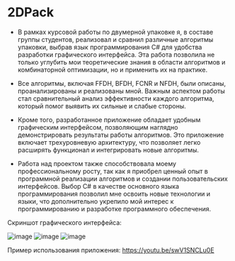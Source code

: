 # 2DPack
- В рамках курсовой работы по двумерной упаковке я, в составе группы студентов, реализовал и сравнил различные алгоритмы упаковки, выбрав язык программирования C# для удобства разработки графического интерфейса. Эта работа позволила не только углубить мои теоретические знания в области алгоритмов и комбинаторной оптимизации, но и применить их на практике.

- Все алгоритмы, включая FFDH, BFDH, FCNR и NFDH, были описаны, проанализированы и реализованы мной. Важным аспектом работы стал сравнительный анализ эффективности каждого алгоритма, который помог выявить их сильные и слабые стороны.

- Кроме того, разработанное приложение обладает удобным графическим интерфейсом, позволяющим наглядно демонстрировать результаты работы алгоритмов. Это приложение включает трехуровневую архитектуру, что позволяет легко расширять функционал и интегрировать новые алгоритмы.

- Работа над проектом также способствовала моему профессиональному росту, так как я приобрел ценный опыт в программной реализации алгоритмов и создании пользовательских интерфейсов. Выбор C# в качестве основного языка программирования позволил мне освоить новые технологии и языки, что дополнительно укрепило мой интерес к программированию и разработке программного обеспечения.

Скриншот графического интерфейса:

![image](https://github.com/user-attachments/assets/b50544de-9beb-41c5-a595-2434bab0222e)
![image](https://github.com/user-attachments/assets/6f27fbc6-b503-417a-b208-6638ccd6325c)
![image](https://github.com/user-attachments/assets/2aef5dd2-4bc7-4b14-a7bc-39bcf093cf60)

Пример использования приложения:
https://youtu.be/swV1SNCLu0E
